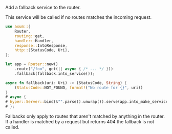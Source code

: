 Add a fallback service to the router.

This service will be called if no routes matches the incoming request.

```rust
use axum::{
    Router,
    routing::get,
    handler::Handler,
    response::IntoResponse,
    http::{StatusCode, Uri},
};

let app = Router::new()
    .route("/foo", get(|| async { /* ... */ }))
    .fallback(fallback.into_service());

async fn fallback(uri: Uri) -> (StatusCode, String) {
    (StatusCode::NOT_FOUND, format!("No route for {}", uri))
}
# async {
# hyper::Server::bind(&"".parse().unwrap()).serve(app.into_make_service()).await.unwrap();
# };
```

Fallbacks only apply to routes that aren't matched by anything in the
router. If a handler is matched by a request but returns 404 the
fallback is not called.
